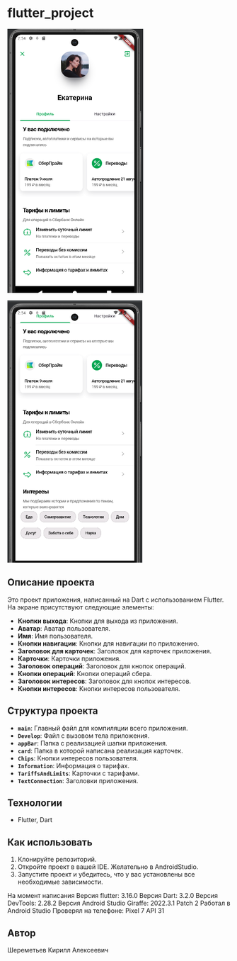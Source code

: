 # flutter_project

![Flutter Photo](photo/photo1.png)

![Flutter Photo](photo/photo2.png)

## Описание проекта
Это проект приложения, написанный на Dart с использованием Flutter. На экране присутствуют следующие элементы:

- **Кнопки выхода**: Кнопки для выхода из приложения.
- **Аватар**: Аватар пользователя.
- **Имя**: Имя пользователя.
- **Кнопки навигации**: Кнопки для навигации по приложению.
- **Заголовок для карточек**: Заголовок для карточек приложения.
- **Карточки**: Карточки приложения.
- **Заголовок операций**: Заголовок для кнопок операций.
- **Кнопки операций**: Кнопки операций сбера.
- **Заголовок интересов**: Заголовок для кнопок интересов.
- **Кнопки интересов**: Кнопки интересов пользователя.

## Структура проекта
- **`main`**: Главный файл для компиляции всего приложения.
- **`Develop`**: Файл с вызовом тела приложения.
- **`appBar`**: Папка с реализацией шапки приложения.
- **`card`**:  Папка в которой написана реализация карточек.
- **`Chips`**: Кнопки интересов пользователя.
- **`Information`**: Информация о тарифах.
- **`TariffsAndLimits`**: Карточки с тарифами.
- **`TextConnection`**: Заголовки приложения.

## Технологии
- Flutter, Dart

## Как использовать
1. Клонируйте репозиторий.
2. Откройте проект в вашей IDE. Желательно в AndroidStudio.
3. Запустите проект и убедитесь, что у вас установлены все необходимые зависимости.

На момент написания
Версия flutter: 3.16.0
Версия Dart: 3.2.0
Версия DevTools: 2.28.2
Версия Android Studio Giraffe: 2022.3.1 Patch 2
Работал в Android Studio
Проверял на телефоне: Pixel 7 API 31

## Автор
Шереметьев Кирилл Алексеевич